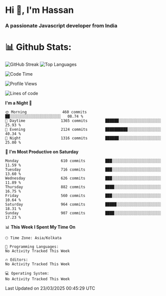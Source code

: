 # Hi 👋, I'm Hassan
### A passionate Javascript developer from India


# 📊 Github Stats:
![GitHub Streak](https://github-readme-streak-stats.herokuapp.com/?user=codeblooded47&theme=dracula&hide_border=false)
![Top Languages](https://github-readme-stats.vercel.app/api/top-langs/?username=codeblooded47&layout=compact&theme=dracula)



<!--START_SECTION:waka-->
![Code Time](http://img.shields.io/badge/Code%20Time-883%20hrs%201%20min-blue)

![Profile Views](http://img.shields.io/badge/Profile%20Views-1-blue)

![Lines of code](https://img.shields.io/badge/From%20Hello%20World%20I%27ve%20Written-24.2%20million%20lines%20of%20code-blue)

**I'm a Night 🦉** 

```text
🌞 Morning                460 commits         ██░░░░░░░░░░░░░░░░░░░░░░░   08.74 % 
🌆 Daytime                1365 commits        ██████░░░░░░░░░░░░░░░░░░░   25.93 % 
🌃 Evening                2124 commits        ██████████░░░░░░░░░░░░░░░   40.34 % 
🌙 Night                  1316 commits        ██████░░░░░░░░░░░░░░░░░░░   25.00 % 
```
📅 **I'm Most Productive on Saturday** 

```text
Monday                   610 commits         ███░░░░░░░░░░░░░░░░░░░░░░   11.59 % 
Tuesday                  716 commits         ███░░░░░░░░░░░░░░░░░░░░░░   13.60 % 
Wednesday                626 commits         ███░░░░░░░░░░░░░░░░░░░░░░   11.89 % 
Thursday                 882 commits         ████░░░░░░░░░░░░░░░░░░░░░   16.75 % 
Friday                   560 commits         ███░░░░░░░░░░░░░░░░░░░░░░   10.64 % 
Saturday                 964 commits         █████░░░░░░░░░░░░░░░░░░░░   18.31 % 
Sunday                   907 commits         ████░░░░░░░░░░░░░░░░░░░░░   17.23 % 
```


📊 **This Week I Spent My Time On** 

```text
🕑︎ Time Zone: Asia/Kolkata

💬 Programming Languages: 
No Activity Tracked This Week

🔥 Editors: 
No Activity Tracked This Week

💻 Operating System: 
No Activity Tracked This Week
```


 Last Updated on 23/03/2025 00:45:29 UTC
<!--END_SECTION:waka-->

